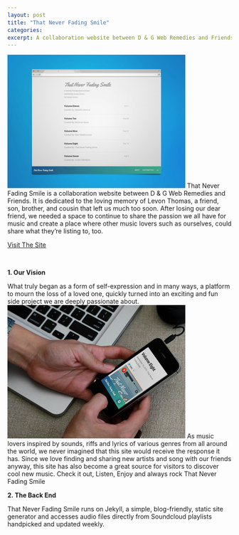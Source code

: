 ```yaml
---
layout: post
title: "That Never Fading Smile"
categories:
excerpt: A collaboration website between D & G Web Remedies and Friends. Dedicated to the loving memory of Levon Thomas, a friend, son, brother, and cousin that left us much too soon.
---
```


<img class="l-image" src="/assets/images/tnfsB.jpg"> That Never Fading Smile is a collaboration website between D & G Web Remedies and Friends. It is dedicated to the loving memory of Levon Thomas, a friend, son, brother, and cousin that left us much too soon. After losing our dear friend, we needed a space to continue to share the passion we all have for music and create a place where other music lovers such as ourselves, could share what they’re listing to, too.

<a href="https://ThatNeverFadingSmile.com" class="visitbtn" target="_blank">Visit The Site <i class="fa fa-angle-double-right"></i></a>

</br>

**1. Our Vision**

What truly began as a form of self-expression and in many ways, a platform to mourn the loss of a loved one, quickly turned into an exciting and fun side project we are deeply passionate about. <img class="r-image" src="/assets/images/tnfsM.jpg"> As music lovers inspired by sounds, riffs and lyrics of various genres from all around the world, we never imagined that this site would receive the response it has. Since we love finding and sharing new artists and song with our friends anyway, this site has also become a great source for visitors to discover cool new music. Check it out, Listen, Enjoy and always rock That Never Fading Smile

**2. The Back End**

That Never Fading Smile runs on Jekyll, a simple, blog-friendly, static site generator and accesses audio files directly from Soundcloud playlists handpicked and updated weekly.
